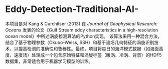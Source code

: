 # Eddy-Detection-Traditional-AI-
本项目是对 Kang &amp; Curchitser (2013) 在 *Journal of Geophysical Research: Oceans* 发表的论文《Gulf Stream eddy characteristics in a high-resolution ocean model》中所述涡旋检测算法的Python实现。  该算法采用一种混合方法，结合了基于物理参数（Okubo-Weiss, SSH）和基于流场几何特征的涡旋识别技术，以提高检测的准确性和鲁棒性。最终，项目将每日的海洋模式数据（如海面高度、速度场）处理成一个包含原始特征和涡旋标签（暖涡、冷涡、背景）的HDF5数据集，非常适合用于机器学习模型的训练。
